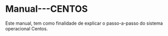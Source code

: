 # Manual---CENTOS
Este manual, tem como finalidade de explicar o passo-a-passo do sistema operacional Centos.
